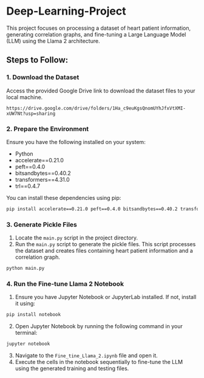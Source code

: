 # Deep-Learning-Project

This project focuses on processing a dataset of heart patient information, generating correlation graphs, and fine-tuning a Large Language Model (LLM) using the Llama 2 architecture.

## Steps to Follow:

### 1. Download the Dataset
Access the provided Google Drive link to download the dataset files to your local machine.
```
https://drive.google.com/drive/folders/1Ha_c9euKgsQnomUYhJfxVtXMI-xUW7Nt?usp=sharing
```

### 2. Prepare the Environment
Ensure you have the following installed on your system:
 - Python
 - accelerate==0.21.0
 - peft==0.4.0
 - bitsandbytes==0.40.2
 - transformers==4.31.0
 - trl==0.4.7

You can install these dependencies using pip:
```bash
pip install accelerate==0.21.0 peft==0.4.0 bitsandbytes==0.40.2 transformers==4.31.0 trl==0.4.7
```

### 3. Generate Pickle Files
1. Locate the `main.py` script in the project directory.
2. Run the `main.py` script to generate the pickle files. This script processes the dataset and creates files containing heart patient information and a correlation graph.
```bash
python main.py
```

### 4. Run the Fine-tune Llama 2 Notebook
1. Ensure you have Jupyter Notebook or JupyterLab installed. If not, install it using:
```bash
pip install notebook
```
2. Open Jupyter Notebook by running the following command in your terminal:
```bash
jupyter notebook
```
3. Navigate to the `Fine_tine_Llama_2.ipynb` file and open it.
4. Execute the cells in the notebook sequentially to fine-tune the LLM using the generated training and testing files.


